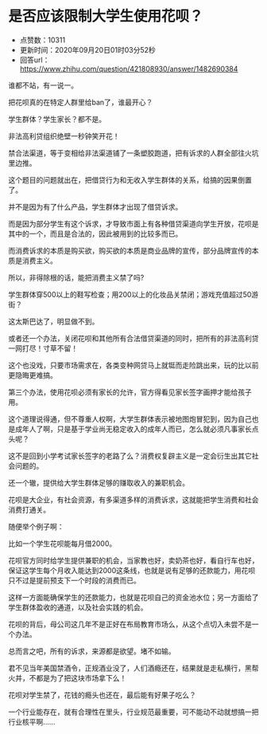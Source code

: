 # 是否应该限制大学生使用花呗？
- 点赞数：10311
- 更新时间：2020年09月20日01时03分52秒
- 回答url：https://www.zhihu.com/question/421808930/answer/1482690384
<body>
 <p data-pid="rHTZMigT">谁都不站，有一说一。</p>
 <p data-pid="OFRizZGT">把花呗真的在特定人群里给ban了，谁最开心？</p>
 <p data-pid="2jMbkekS">学生群体？学生家长？都不是。</p>
 <p data-pid="blCrMk-E">非法高利贷组织绝壁一秒钟笑开花！</p>
 <p data-pid="s7m_c54q">禁合法渠道，等于变相给非法渠道铺了一条塑胶跑道，把有诉求的人群全部往火坑里边推。</p>
 <p data-pid="Np8uyvt9">这个题目的问题就出在，把借贷行为和无收入学生群体的关系，给搞的因果倒置了。</p>
 <p data-pid="PYbKznnc">并不是因为有了什么产品，学生群体才出现了借贷诉求。</p>
 <p data-pid="MJK40AEU">而是因为部分学生有这个诉求，才导致市面上有各种借贷渠道向学生开放，花呗是其中的一个，而且是合法的，因此被用到的比较多而已。</p>
 <p data-pid="148K4gnV">而消费诉求的本质是购买欲，购买欲的本质是商业品牌的宣传，部分品牌宣传的本质是消费主义。</p>
 <p data-pid="5x-HnUb9">所以，非得除根的话，能把消费主义禁了吗?</p>
 <p data-pid="yCdzWcX_">学生群体穿500以上的鞋写检查；用200以上的化妆品关禁闭；游戏充值超过50游街？</p>
 <p data-pid="BjYbIKB_">这太斯巴达了，明显做不到。</p>
 <p data-pid="XvKO69F9">或者还一个办法，关闭花呗和其他所有合法借贷渠道的同时，把所有的非法高利贷一网打尽！寸草不留！</p>
 <p data-pid="IAP6jc1K">这个也没戏，只要市场需求在，各类变种网贷马上就铤而走险跳出来，玩的比以前更隐晦更难搞。</p>
 <p data-pid="7iBJ4QXV">第三个办法，使用花呗必须有家长的允许，官方得看见家长签字画押才能给孩子用。</p>
 <p data-pid="aKQXldgT">这个道理说得通，但不尊重人权啊，大学生群体表示被地图炮冒犯到，因为自己也是成年人了啊，只是基于学业尚无稳定收入的成年人而已，怎么就必须凡事家长点头呢？</p>
 <p data-pid="5lCIlOfO">这不是回到小学考试家长签字的老路了么？消费权复辟主义是一定会衍生出其它社会问题的。</p>
 <p data-pid="cMvX9trg">还一个辙，提供给大学生群体足够的赚取收入的兼职机会。</p>
 <p data-pid="OLa5x6ll">花呗是大企业，有社会资源，有多渠道多样的消费诉求，这就能把学生消费和社会消费打通关。</p>
 <p data-pid="sZsUe7bc">随便举个例子啊：</p>
 <p data-pid="PrRH1JeY">比如一个学生花呗能每月借2000。</p>
 <p data-pid="cHSpp5oB">花呗官方同时给学生提供兼职的机会，当家教也好，卖奶茶也好，看自行车也好，保证这学生每个月收入能达到2000这条线，也就是说有足够的还款能力，用花呗只不过是提前预支下一个时段的消费而已。</p>
 <p data-pid="IkdyHRvh">这样一方面能确保学生的还款能力，也就是花呗自己的资金池水位；另一方面给了学生群体盈收的通道，以及社会实践的机会。</p>
 <p data-pid="oOFwDLHM">花呗的背后，母公司这几年不是正好在布局教育市场么，从这个点切入未尝不是一个办法。</p>
 <p data-pid="66AthAPD">总而言之吧，所有的诉求，来源都是欲望。堵不如输。</p>
 <p data-pid="2TSOh8fC">君不见当年美国禁酒令，正规酒业没了，人们酒瘾还在，结果就是走私横行，黑帮火并，不都是为了把这块市场拿下么！</p>
 <p data-pid="AOdEDjyY">花呗对学生禁了，花钱的瘾头也还在，最后能有好果子吃么？</p>
 <p data-pid="5LNktK-p">一个行业能存在，就有合理性在里头，行业规范最重要，可不能动不动就想搞一把行业核平啊……</p>
</body>